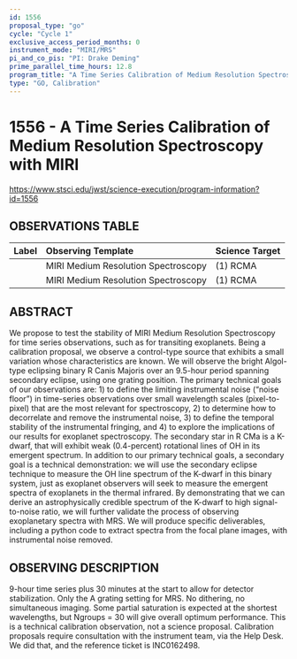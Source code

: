 ```yaml
---
id: 1556
proposal_type: "go"
cycle: "Cycle 1"
exclusive_access_period_months: 0
instrument_mode: "MIRI/MRS"
pi_and_co_pis: "PI: Drake Deming"
prime_parallel_time_hours: 12.8
program_title: "A Time Series Calibration of Medium Resolution Spectroscopy with MIRI"
type: "GO, Calibration"
---
```

# 1556 - A Time Series Calibration of Medium Resolution Spectroscopy with MIRI
https://www.stsci.edu/jwst/science-execution/program-information?id=1556
## OBSERVATIONS TABLE
| Label | Observing Template                | Science Target |
| :---- | :-------------------------------- | :------------- |
|       | MIRI Medium Resolution Spectroscopy | (1) RCMA       |
|       | MIRI Medium Resolution Spectroscopy | (1) RCMA       |

## ABSTRACT

We propose to test the stability of MIRI Medium Resolution Spectroscopy for time series observations, such as for transiting exoplanets. Being a calibration proposal, we observe a control-type source that exhibits a small variation whose characteristics are known. We will observe the bright Algol-type eclipsing binary R Canis Majoris over an 9.5-hour period spanning secondary eclipse, using one grating position. The primary technical goals of our observations are: 1) to define the limiting instrumental noise (“noise floor”) in time-series observations over small wavelength scales (pixel-to-pixel) that are the most relevant for spectroscopy, 2) to determine how to decorrelate and remove the instrumental noise, 3) to define the temporal stability of the instrumental fringing, and 4) to explore the implications of our results for exoplanet spectroscopy. The secondary star in R CMa is a K-dwarf, that will exhibit weak (0.4-percent) rotational lines of OH in its emergent spectrum. In addition to our primary technical goals, a secondary goal is a technical demonstration: we will use the secondary eclipse technique to measure the OH line spectrum of the K-dwarf in this binary system, just as exoplanet observers will seek to measure the emergent spectra of exoplanets in the thermal infrared. By demonstrating that we can derive an astrophysically credible spectrum of the K-dwarf to high signal-to-noise ratio, we will further validate the process of observing exoplanetary spectra with MRS. We will produce specific deliverables, including a python code to extract spectra from the focal plane images, with instrumental noise removed.

## OBSERVING DESCRIPTION

9-hour time series plus 30 minutes at the start to allow for detector stabilization. Only the A grating setting for MRS. No dithering, no simultaneous imaging. Some partial saturation is expected at the shortest wavelengths, but Ngroups = 30 will give overall optimum performance. This is a technical calibration observation, not a science proposal. Calibration proposals require consultation with the instrument team, via the Help Desk. We did that, and the reference ticket is INC0162498.